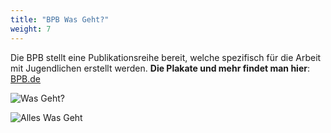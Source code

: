 ```yaml
---
title: "BPB Was Geht?"
weight: 7
---
```


Die BPB stellt eine Publikationsreihe bereit, welche spezifisch für die Arbeit mit Jugendlichen erstellt werden.
**Die Plakate und mehr findet man hier**: [BPB.de](https://www.bpb.de/shop/materialien/was-geht/)

![Was Geht?](images/plakate/alleswasgehtflyer.svg)

![Alles Was Geht](images/plakate/wasgehtgronkh.svg)
